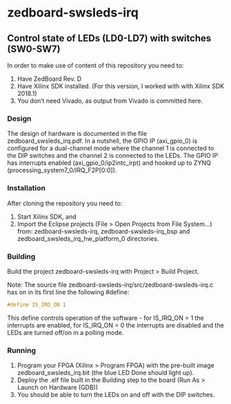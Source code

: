# zedboard-swsleds-irq
## Control state of LEDs (LD0-LD7) with switches (SW0-SW7)

In order to make use of content of this repository you need to:
1. Have ZedBoard Rev. D
1. Have Xilinx SDK installed. (For this version, I worked with with Xilinx SDK 2018.1)
1. You don’t need Vivado, as output from Vivado is committed here.

### Design
The design of hardware is documented in the file zedboard_swsleds_irq.pdf. In a nutshell, the GPIO IP (axi_gpio_0) is configured for a dual-channel mode where the channel 1 is connected to the DIP switches and the channel 2 is connected to the LEDs. The GPIO IP has interrupts enabled (axi_gpio_0/ip2intc_irpt) and hooked up to ZYNQ (processing_system7_0/IRQ_F2P[0:0]).

### Installation
After cloning the repository you need to:
1. Start Xilinx SDK, and
1. Import the Eclipse projects (File > Open Projects from File System...) from: zedboard-swsleds-irq, zedboard-swsleds-irq_bsp and zedboard_swsleds_irq_hw_platform_0 directories.

### Building
Build the project zedboard-swsleds-irq with Project > Build Project.

Note: The source file zedboard-swsleds-irq/src/zedboard-swsleds-irq.c has on in its first line the following #define:
```c
#define IS_IRQ_ON 1
```
This define controls operation of the software - for IS_IRQ_ON = 1 the interrupts are enabled, for IS_IRQ_ON = 0 the interrupts are disabled and the LEDs are turned off/on in a polling mode.

### Running
1. Program your FPGA (Xilinx > Program FPGA) with the pre-built image zedboard_swsleds_irq.bit (the blue LED Done should light up).
1. Deploy the .elf file built in the Building step to the board (Run As > Launch on Hardware (GDB))
1. You should be able to turn the LEDs on and off with the DIP switches.
